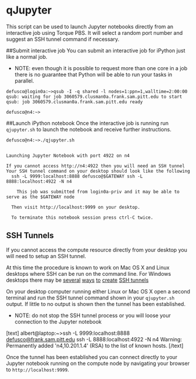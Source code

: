 # qJupyter

This script can be used to launch Jupyter notebooks directly from an interactive job using Torque PBS.
It will select a random port number and suggest an SSH tunnel command if necessary.

##Submit interactive job
You can submit an interactive job for iPython just like a normal job.

* NOTE: even though it is possible to request more than one core in a job there is no guarantee that Python will be able to run your tasks in parallel.

```
defusco@login0a:~>qsub -I -q shared -l nodes=1:ppn=1,walltime=2:00:00
qsub: waiting for job 3060579.clusman0a.frank.sam.pitt.edu to start
qsub: job 3060579.clusman0a.frank.sam.pitt.edu ready

defusco@n4:~>
```

##Launch iPython notebook
Once the interactive job is running run `qjupyter.sh` to launch the notebook and receive further instructions.

```
defusco@n4:~>./qjupyter.sh


Launching Jupyter Notebook with port 4922 on n4

If you cannot access http://n4:4922 then you will need an SSH tunnel
Your SSH tunnel command on your desktop should look like the following
  ssh -L 9999:localhost:8888 defusco@$GATEWAY ssh -L 8888:localhost:4922 -N n4

    This job was submitted from login0a-priv and it may be able to serve as the $GATEWAY node

  Then visit http://localhost:9999 on your desktop.

  To terminate this notebook session press ctrl-C twice.
```


## SSH Tunnels
If you cannot access the compute resource directly from your desktop you will need to setup an SSH tunnel.

At this time the procedure is known to work on Mac OS X and Linux desktops where SSH can be run on the command line.
For Windows desktops there may be [several](https://code.google.com/p/putty-tunnel-manager/) [ways](http://www.ytechie.com/2008/05/set-up-a-windows-ssh-tunnel-in-10-minutes-or-less/) [to](http://superuser.com/questions/235395/automatic-ssh-tunneling-from-windows) [create](http://www.vpnreactor.com/windows_ssh_tunnel.html) [SSH tunnels](http://nemesis2.qx.net/pages/MyEnTunnel)


On your desktop computer running either Linux or Mac OS X open a second terminal and run the SSH tunnel command shown in your `qjupyter.sh` output.
If little to no output is shown then the tunnel has been established.

* NOTE: do not stop the SSH tunnel process or you will loose your connection to the Jupyter notebook

[text]
albert@laptop:~>ssh -L 9999:localhost:8888 defusco@frank.sam.pitt.edu ssh -L 8888:localhost:4922 -N n4
Warning: Permanently added 'n4,10.201.1.4' (RSA) to the list of known hosts.
[/text]

Once the tunnel has been established you can connect directly to your Jupyter notebook running on the compute node by navigating your browser to `http://localhost:9999`.
